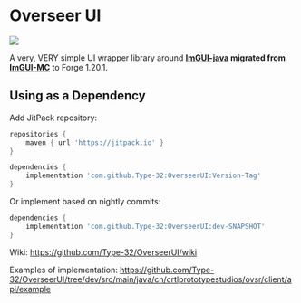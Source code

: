 # Overseer UI
[![](https://jitpack.io/v/Type-32/OverseerUI.svg)](https://jitpack.io/#Type-32/OverseerUI)

A very, VERY simple UI wrapper library around **[ImGUI-java](https://github.com/AlignedCookie88/imgui-mc) migrated from [ImGUI-MC](https://github.com/SpaiR/imgui-java/)** to Forge 1.20.1.

## Using as a Dependency

Add JitPack repository:
```gradle
repositories {
    maven { url 'https://jitpack.io' }
}

dependencies {
    implementation 'com.github.Type-32:OverseerUI:Version-Tag'
}
```

Or implement based on nightly commits:
```gradle
dependencies {
    implementation 'com.github.Type-32:OverseerUI:dev-SNAPSHOT'
}
```

Wiki: https://github.com/Type-32/OverseerUI/wiki

Examples of implementation: https://github.com/Type-32/OverseerUI/tree/dev/src/main/java/cn/crtlprototypestudios/ovsr/client/api/example
